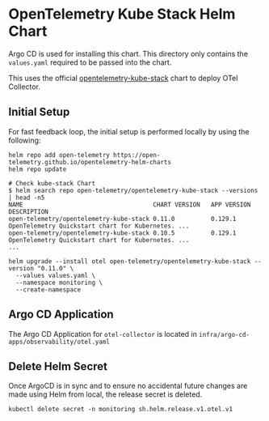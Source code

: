 # OpenTelemetry Kube Stack Helm Chart
Argo CD is used for installing this chart. This directory only contains the `values.yaml` required to be passed into the chart.

This uses the official [opentelemetry-kube-stack](https://github.com/open-telemetry/opentelemetry-helm-charts/tree/main/charts/opentelemetry-kube-stack) chart to deploy OTel Collector.

## Initial Setup
For fast feedback loop, the initial setup is performed locally by using the following:
```shell
helm repo add open-telemetry https://open-telemetry.github.io/opentelemetry-helm-charts
helm repo update

# Check kube-stack Chart
$ helm search repo open-telemetry/opentelemetry-kube-stack --versions | head -n5
NAME                                    CHART VERSION   APP VERSION     DESCRIPTION
open-telemetry/opentelemetry-kube-stack 0.11.0          0.129.1         OpenTelemetry Quickstart chart for Kubernetes. ...
open-telemetry/opentelemetry-kube-stack 0.10.5          0.129.1         OpenTelemetry Quickstart chart for Kubernetes. ...
...

helm upgrade --install otel open-telemetry/opentelemetry-kube-stack --version "0.11.0" \
  --values values.yaml \
  --namespace monitoring \
  --create-namespace
```

## Argo CD Application
The Argo CD Application for `otel-collector` is located in `infra/argo-cd-apps/observability/otel.yaml`

## Delete Helm Secret
Once ArgoCD is in sync and to ensure no accidental future changes are made using Helm from local, the release secret is deleted.
```shell
kubectl delete secret -n monitoring sh.helm.release.v1.otel.v1
```
